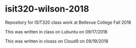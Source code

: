# isit320-wilson-2018
Repository for ISIT320 class work at Bellevue College Fall 2018

This was written in class on Lubuntu on 09/17/2018

This was written in cloass on Cloud9 on 09/19/2018
